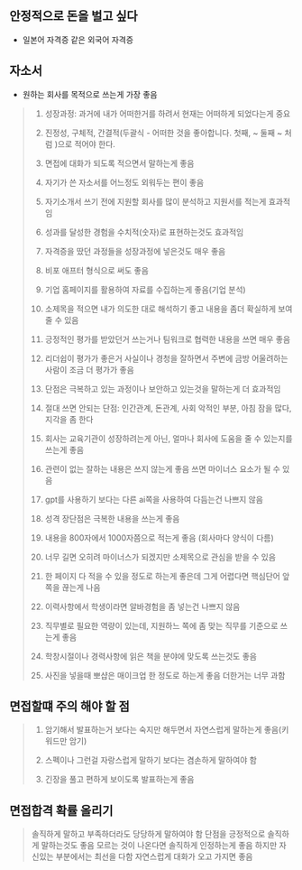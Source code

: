 안정적으로 돈을 벌고 싶다
---

- 일본어 자격증 같은 외국어 자격증


자소서
---
* 원하는 회사를 목적으로 쓰는게 가장 좋음

> 1. 성장과정: 과거에 내가 어떠한거를 하려서 현재는 어떠하게 되었다는게 중요
>
> 2. 진정성, 구체적, 간결적(두괄식 - 어떠한 것을 좋아합니다. 첫째, ~ 둘째 ~ 처럼 )으로 적어야 한다.
> 
> 3. 면접에 대화가 되도록 적으면서 말하는게 좋음
> 
> 4. 자기가 쓴 자소서를 어느정도 외워두는 편이 좋음
> 
> 5. 자기소개서 쓰기 전에 지원할 회사를 많이 분석하고 지원서를 적는게 효과적임
> 
> 6. 성과를 달성한 경험을 수치적(숫자)로 표현하는것도 효과적임
> 
> 7. 자격증을 땄던 과정들을 성장과정에 넣은것도 매우 좋음
> 
> 8. 비포 애프터 형식으로 써도 좋음
>
> 9. 기업 홈페이지를 활용하여 자료를 수집하는게 좋음(기업 분석)
>
> 10. 소제목을 적으면 내가 의도한 대로 해석하기 좋고 내용을 좀더 확실하게 보여줄 수 있음
> 
> 11. 긍정적인 평가를 받았던거 쓰는거나 팀워크로 협력한 내용을 쓰면 매우 좋음
> 
> 12. 리더쉽이 평가가 좋은거 사실이나 경청을 잘하면서 주변에 금방 어울려하는 사람이 조금 더 평가가 좋음
> 
> 13. 단점은 극복하고 있는 과정이나 보안하고 있는것을 말하는게 더 효과적임
> 
> 14. 절대 쓰면 안되는 단점: 인간관계, 돈관계, 사회 악적인 부분, 아침 잠을 많다, 지각을 좀 한다
> 
> 15. 회사는 교육기관이 성장하려는게 아닌, 얼마나 회사에 도움을 줄 수 있는지를 쓰는게 좋음
> 
> 16. 관련이 없는 잘하는 내용은 쓰지 않는게 좋음 쓰면 마이너스 요소가 될 수 있음
> 
> 17. gpt를 사용하기 보다는 다른 ai쪽을 사용하여 다듬는건 나쁘지 않음
> 
> 18. 성격 장단점은 극복한 내용을 쓰는게 좋음
> 
> 19. 내용을 800자에서 1000자쯤으로 적는게 좋음 (회사마다 양식이 다름)
> 
> 20. 너무 길면 오히려 마이너스가 되겠지만 소제목으로 관심을 받을 수 있음
> 
> 21. 한 페이지 다 적을 수 있을 정도로 하는게 좋은데 그게 어렵다면 핵심단어 앞쪽을 끊는게 나음
> 
> 22. 이력사항에서 학생이라면 알바경험을 좀 넣는건 나쁘지 않음
> 
> 23. 직무별로 필요한 역량이 있는데, 지원하느 쪽에 좀 맞는 직무를 기준으로 쓰는게 좋음
> 
> 24. 학창시절이나 경력사항에 읽은 책을 분야에 맞도록 쓰는것도 좋음
>
> 25. 사진을 넣을때 뽀샵은 매이크업 한 정도로 하는게 좋음 더한거는 너무 과함



## 면접할떄 주의 해야 할 점

> 1. 암기해서 발표하는거 보다는 숙지만 해두면서 자연스럽게 말하는게 좋음(키워드만 암기)
>
> 2. 스펙이나 그런걸 자랑스럽게 말하기 보다는 겸손하게 말하여야 함
>
> 3. 긴장을 풀고 편하게 보이도록 발표하는게 좋음
>

## 면접합격 확률 올리기

> 솔직하게 말하고 부족하더라도 당당하게 말하여야 함
> 단점을 긍정적으로 솔직하게 말하는것도 좋음
> 모르는 것이 나온다면 솔직하게 인정하는게 좋음 하지만 자신있는 부분에서는 최선을 다함
> 자연스럽게 대화가 오고 가지면 좋음
> 



